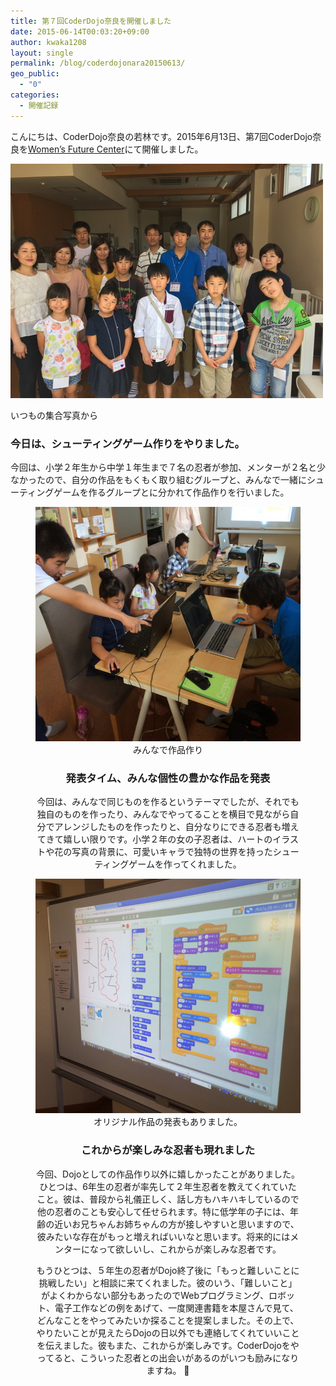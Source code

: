 ```yaml
---
title: 第７回CoderDojo奈良を開催しました
date: 2015-06-14T00:03:20+09:00
author: kwaka1208
layout: single
permalink: /blog/coderdojonara20150613/
geo_public:
  - "0"
categories:
  - 開催記録
---
```

こんにちは、CoderDojo奈良の若林です。2015年6月13日、第7回CoderDojo奈良を[Women’s Future Center](http://wfc-wa.com/)にて開催しました。

 <img src="/images/2015/06/img_0848.jpg" alt="2015.06.13集合写真" width="500" height="375" /></p> いつもの集合写真から

<h3>
  今日は、シューティングゲーム作りをやりました。
</h3>

今回は、小学２年生から中学１年生まで７名の忍者が参加、メンターが２名と少なかったので、自分の作品をもくもく取り組むグループと、みんなで一緒にシューティングゲームを作るグループとに分かれて作品作りを行いました。<figure style="text-align:center;"> 

<img src="/images/2015/06/004-img_6280.jpg" alt="みんなで作品作り" width="500" height="375" />
みんなで作品作り 

<h3>
  発表タイム、みんな個性の豊かな作品を発表
</h3>

今回は、みんなで同じものを作るというテーマでしたが、それでも独自のものを作ったり、みんなでやってることを横目で見ながら自分でアレンジしたものを作ったりと、自分なりにできる忍者も増えてきて嬉しい限りです。小学２年の女の子忍者は、ハートのイラストや花の写真の背景に、可愛いキャラで独特の世界を持ったシューティングゲームを作ってくれました。

<img src="/images/2015/06/015-img_6303.jpg" alt="発表タイム" width="500" height="375" />
オリジナル作品の発表もありました。 

<h3>
  これからが楽しみな忍者も現れました
</h3>

今回、Dojoとしての作品作り以外に嬉しかったことがありました。ひとつは、6年生の忍者が率先して２年生忍者を教えてくれていたこと。彼は、普段から礼儀正しく、話し方もハキハキしているので他の忍者のことも安心して任せられます。特に低学年の子には、年齢の近いお兄ちゃんお姉ちゃんの方が接しやすいと思いますので、彼みたいな存在がもっと増えればいいなと思います。将来的にはメンターになって欲しいし、これからが楽しみな忍者です。 

もうひとつは、５年生の忍者がDojo終了後に「もっと難しいことに挑戦したい」と相談に来てくれました。彼のいう、「難しいこと」がよくわからない部分もあったのでWebプログラミング、ロボット、電子工作などの例をあげて、一度関連書籍を本屋さんで見て、どんなことをやってみたいか探ることを提案しました。その上で、やりたいことが見えたらDojoの日以外でも連絡してくれていいことを伝えました。彼もまた、これからが楽しみです。CoderDojoをやってると、こういった忍者との出会いがあるのがいつも励みになりますね。 🙂